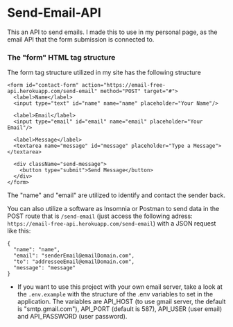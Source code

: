 # Send-Email-API
This an API to send emails. I made this to use in my personal page, as the email API that the form submission is connected to.

### The "form" HTML tag structure

The form tag structure utilized in my site has the following structure

```
<form id="contact-form" action="https://email-free-api.herokuapp.com/send-email" method="POST" target="#">
  <label>Name</label>
  <input type="text" id="name" name="name" placeholder="Your Name"/>

  <label>Email</label>
  <input type="email" id="email" name="email" placeholder="Your Email"/>

  <label>Message</label>
  <textarea name="message" id="message" placeholder="Type a Message"></textarea>

  <div className="send-message">
    <button type="submit">Send Message</button>
  </div>
</form>
```

The "name" and "email" are utilized to identify and contact the sender back.

You can also utilize a software as Insomnia or Postman to send data in the POST route that is `/send-email` (just access the following adress: `https://email-free-api.herokuapp.com/send-email`) with a JSON request like this:

```
{
  "name": "name",
  "email": "senderEmail@emailDomain.com",
  "to": "addresseeEmail@emailDomain.com",
  "message": "message"
}
```

- If you want to use this project with your own email server, take a look at the `.env.example` with the structure of the .env variables to set in the application. The variables are API_HOST (to use gmail server, the default is "smtp.gmail.com"), API_PORT (default is 587), API_USER (user email) and API_PASSWORD (user password).